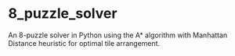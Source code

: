 # 8_puzzle_solver
An 8-puzzle solver in Python using the A* algorithm with Manhattan Distance heuristic for optimal tile arrangement.

